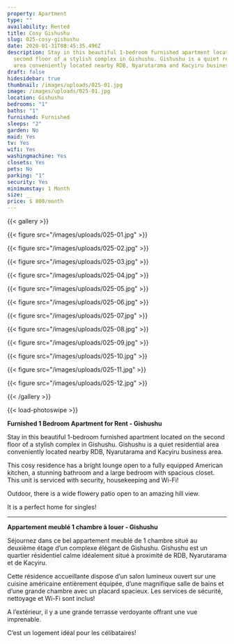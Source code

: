 ```yaml
---
property: Apartment
type: ""
availability: Rented
title: Cosy Gishushu
slug: 025-cosy-gishushu
date: 2020-01-31T08:45:35.496Z
description: Stay in this beautiful 1-bedroom furnished apartment located on the
  second floor of a stylish complex in Gishushu. Gishushu is a quiet residential
  area conveniently located nearby RDB, Nyarutarama and Kacyiru business area.
draft: false
hidesidebar: true
thumbnail: /images/uploads/025-01.jpg
image: /images/uploads/025-01.jpg
location: Gishushu
bedrooms: "1"
baths: "1"
furnished: Furnished
sleeps: "2"
garden: No
maid: Yes
tv: Yes
wifi: Yes
washingmachine: Yes
closets: Yes
pets: No
parking: "1"
security: Yes
minimumstay: 1 Month
size: __
price: $ 800/month
---
```

{{< gallery >}}

{{< figure src="/images/uploads/025-01.jpg" >}}

{{< figure src="/images/uploads/025-02.jpg" >}}

{{< figure src="/images/uploads/025-03.jpg" >}}

{{< figure src="/images/uploads/025-04.jpg" >}}

{{< figure src="/images/uploads/025-05.jpg" >}}

{{< figure src="/images/uploads/025-06.jpg" >}}

{{< figure src="/images/uploads/025-07.jpg" >}}

{{< figure src="/images/uploads/025-08.jpg" >}}

{{< figure src="/images/uploads/025-09.jpg" >}}

{{< figure src="/images/uploads/025-10.jpg" >}}

{{< figure src="/images/uploads/025-11.jpg" >}}

{{< figure src="/images/uploads/025-12.jpg" >}}

{{< /gallery >}} 

{{< load-photoswipe >}}

**Furnished 1 Bedroom Apartment for Rent - Gishushu**

Stay in this beautiful 1-bedroom furnished apartment located on the second floor of a stylish complex in Gishushu. Gishushu is a quiet residential area conveniently located nearby RDB, Nyarutarama and Kacyiru business area.

This cosy residence has a bright lounge open to a fully equipped American kitchen, a stunning bathroom and a large bedroom with spacious closet. This unit is serviced with security, housekeeping and Wi-Fi!

Outdoor, there is a wide flowery patio open to an amazing hill view.

It is a perfect home for singles!

- - -

**Appartement meublé 1 chambre à louer - Gishushu**

Séjournez dans ce bel appartement meublé de 1 chambre situé au deuxième étage d’un complexe élégant de Gishushu. [](<>)Gishushu est un quartier résidentiel calme idéalement situé à proximité de RDB, Nyarutarama et de Kacyiru.

Cette résidence accueillante dispose d’un salon lumineux ouvert sur une cuisine américaine entièrement équipée, d’une magnifique salle de bains et d’une grande chambre avec un placard spacieux. Les services de sécurité, nettoyage et Wi-Fi sont inclus!

A l’extérieur, il y a une grande terrasse verdoyante offrant une vue imprenable.

C’est un logement idéal pour les célibataires!
